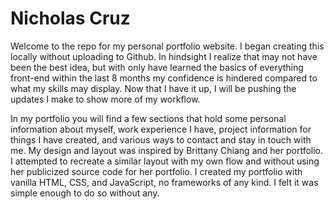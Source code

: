 # Nicholas Cruz

Welcome to the repo for my personal portfolio website. I began creating this locally without uploading to Github. In hindsight I realize that may not have been the best idea, but with only have learned the basics of everything front-end within the last 8 months my confidence is hindered compared to what my skills may display. Now that I have it up, I will be pushing the updates I make to show more of my workflow.

In my portfolio you will find a few sections that hold some personal information about myself, work experience I have, project information for things I have created, and various ways to contact and stay in touch with me. My design and layout was inspired by Brittany Chiang and her portfolio. I attempted to recreate a similar layout with my own flow and without using her publicized source code for her portfolio. I created my portfolio with vanilla HTML, CSS, and JavaScript, no frameworks of any kind. I felt it was simple enough to do so without any.
